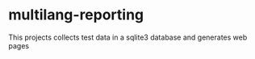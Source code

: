 # multilang-reporting
This projects collects test data in a sqlite3 database and generates web pages
